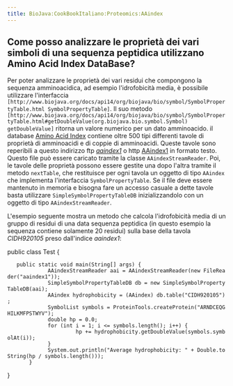```yaml
---
title: BioJava:CookBookItaliano:Proteomics:AAindex
---
```


Come posso analizzare le proprietà dei vari simboli di una sequenza peptidica utilizzano Amino Acid Index DataBase?
-------------------------------------------------------------------------------------------------------------------

Per poter analizzare le proprietà dei vari residui che compongono la
sequenza amminoacidica, ad esempio l'idrofobicità media, è possibile
utilizzare l'interfaccia
`[http://www.biojava.org/docs/api14/org/biojava/bio/symbol/SymbolPropertyTable.html SymbolPropertyTable]`.
Il suo metodo
`[http://www.biojava.org/docs/api14/org/biojava/bio/symbol/SymbolPropertyTable.html#getDoubleValue(org.biojava.bio.symbol.Symbol) getDoubleValue]`
ritorna un valore numerico per un dato amminoacido. il database [Amino
Acid Index](http://www.genome.ad.jp/dbget/aaindex.html) contiene oltre
500 tipi differenti tavole di proprietà di amminoacidi e di coppie di
amminoacidi. Queste tavole sono reperibili a questo indirizzo ftp
*[aaindex1](ftp://ftp.genome.ad.jp/pub/db/genomenet/aaindex/aaindex1)* o
http [AAindex1](http://www.genome.jp/dbget-bin/show_man?aaindex) in
formato testo. Questo file può essere caricato tramite la classe
`AAindexStreamReader`. Poi, le tavole delle proprietà possono essere
gestite una dopo l'altra tramite il metodo `nextTable`, che restituisce
per ogni tavola un oggetto di tipo `AAindex` che implementa
l'interfaccia `SymbolPropertyTable`. Se il file deve essere mantenuto in
memoria e bisogna fare un accesso casuale a dette tavole basta
utilizzare `SimpleSymbolPropertyTableDB` inizializzandolo con un oggetto
di tipo `AAindexStreamReader`.

L'esempio seguente mostra un metodo che calcola l'idrofobicità media di
un gruppo di residui di una data sequenza peptidica (in questo esempio
la sequenza contiene solamente 20 residui) sulla base della tavola
*CIDH920105* preso dall'indice *aaindex1*:

<java> public class Test {

`   public static void main(String[] args) {`  
`             AAindexStreamReader aai = AAindexStreamReader(new FileReader("aaindex1"));`  
`             SimpleSymbolPropertyTableDB db = new SimpleSymbolPropertyTableDB(aai);`  
`             AAindex hydrophobicity = (AAindex) db.table("CIDH920105");`  
`             SymbolList symbols = ProteinTools.createProtein("ARNDCEQGHILKMFPSTWYV");`  
`             double hp = 0.0;`  
`             for (int i = 1; i <= symbols.length(); i++) {`  
`                      hp += hydrophobicity.getDoubleValue(symbols.symbolAt(i));`  
`             }`  
`             System.out.println("Average hydrophobicity: " + Double.toString(hp / symbols.length()));`  
`       }`

} </java>
